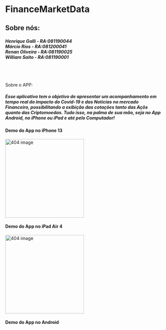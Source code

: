 # FinanceMarketData

<body>
    <div data-role="page" id="pageHome" class="pageHeaderBackground">
        <div id="Tela" class="flex-container">
            <div id="Conteudo">
                <h2 id="about-us-title">Sobre nós:</p>
                <h5 id="about-us">Henrique Galli - RA:081190044<br>Márcio Rios - RA:081200041
                    <br>Renan Oliveira - RA:081190025<br>William Saito - RA:081190001</h5>
                <br><br>
                <div class="abount-content">
                    <p id="about-us-title">Sobre o APP:</p>
                    <h5 id="about-us">Esse aplicativo tem o objetivo de apresentar um acompanhamento em tempo real do impacto do Covid-19 e das Notícias no mercado Financeiro,
                        possibilitando a exibição das cotações tanto das Açõs quanto das Criptomoedas. Tudo isso, na palma de sua mão, seja no App Android, no iPhone ou iPad e 
                        até pelo Computador!
                    </h5>
                    <h4>
                        Demo do App no iPhone 13
                    </h4>
                    <img src="https://user-images.githubusercontent.com/62573210/159828184-2a881b40-0356-4ead-8c32-f2890b139a0e.gif" width="250" alt="404 image"/>
                    <h4>
                        Demo do App no iPad Air 4
                    </h4>
                                        <img src="https://user-images.githubusercontent.com/62573210/159829050-7abf238f-8b58-448b-8539-40d8fea2d7c6.gif" width="250" alt="404 image"/>
                    <h4>
                        Demo do App no Android
                    </h4>

</body>
